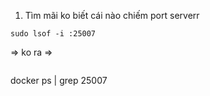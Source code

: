 1. Tìm mãi ko biết cái nào chiếm port serverr 
```
sudo lsof -i :25007
```
=> ko ra => 
```
```
docker ps | grep 25007
```